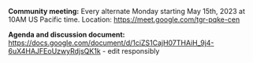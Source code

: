  
**Community meeting:** Every alternate Monday starting May 15th, 2023 at 10AM US
Pacific time. Location: https://meet.google.com/tgr-pqke-cen

**Agenda and discussion document:** https://docs.google.com/document/d/1ciZS1CajH07THAiH_9j4-6uX4HAJFEoUzwyRdjsQK1k - edit responsibly
